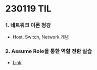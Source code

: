 # 230119 TIL
### 1. 네트워크 이론 청강
* Host, Switch, Network 개념
### 2. Assume Role을 통한 역할 전환 실습
* [Link](https://www.devops-eljoe.com/bc11528a-ae65-4a49-992a-80458a42372e)
